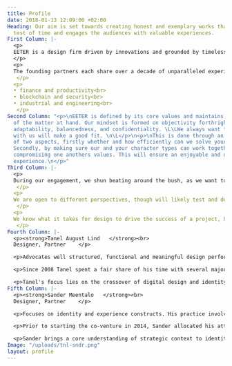 ```yaml
---
title: Profile
date: 2018-01-13 12:09:00 +02:00
Heading: Our aim is set towards creating honest and exemplary works that stands the
  test of time and engages the audiences with valuable experiences.
First Column: |-
  <p>
  EETER is a design firm driven by innovations and grounded by timeless design principles.
  </p>
  <p>
  The founding partners each share over a decade of unparalleled experience and serve as the key contacts. We also work in close partnership with select talented local and remote experts from fields such as motion design, development, research, photography and production work.
   </p>
  <p>
  • finance and productivity<br>
  • blockchain and security<br>
  • industrial and engineering<br>
   </p>
Second Column: "<p>\nEETER is defined by its core values and maintains them regardless
  of the matter at hand. Our mindset is formed on objectivity forthrightness, honesty,
  adaptability, balancedness, and confidentiality. \L\LWe always want to ensure working
  with us will make a good fit. \n\L</p>\n<p>\nThis is done through an assessment
  of two aspects, firstly whether and how efficiently can we solve your problems.
  Secondly, by making sure our and your character types can work together without
  compromising one anothers values. This will ensure an enjoyable and quality work
  experience.\n</p>"
Third Column: |-
  <p>
  During our engagement, we shun beating around the bush, as we want to get straight to the point. We root out heedless subjectivity and grow the practice of reason and fact-based decision making on all matters.
   </p>
  <p>
  We are open to different perspectives, though will likely test and debunk prescriptive advice rather than accepting it blindly.
   </p>
  <p>
  We know what it takes for design to drive the success of a project, hence we keep our approach to design lean and avoid engaging in inefficient practices or creating excess.
   </p>
Fourth Column: |-
  <p><strong>Tanel August Lind   </strong><br>
  Designer, Partner    </p>

  <p>Advocates well structured, functional and meaningful design performance.    </p>

  <p>Since 2008 Tanel spent a fair share of his time with several major design firms in Estonia, Finland, and Australia. Most of his past work involves around financial, industrial and tech sectors.    </p>

  <p>Tanel's focus lies on the crossover of digital design and identity. He provides direction on the operational matters of product development, with an aim to improve design disciplines functions and gap the bridge between development. </p>
Fifth Column: |-
  <p><strong>Sander Meentalo   </strong><br>
  Designer, Partner    </p>

  <p>Focuses on identity and experience constructs. His practice involves trinity of semiology, gestalt psychology and heuristics.    </p>

  <p>Prior to starting the co-venture in 2014, Sander allocated his attention to a leading design agency in Estonia. Aside a succesful freelance career, he has also co-founded and directed a quality music festival in the region.    </p>

  <p>Sander brings a core understanding of strategic context to identity design. He holds an indispensable combination of strong capacity for concepting, design principles and engineering know-how for digital outputs.</p>
Image: "/uploads/tnl-sndr.png"
layout: profile
---
```


